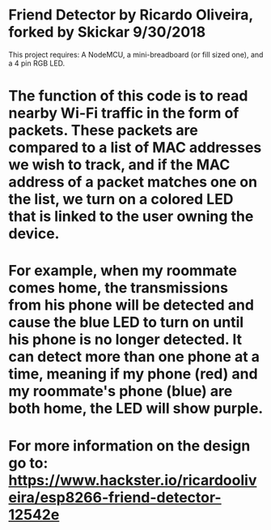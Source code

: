 # Friend Detector by Ricardo Oliveira, forked by Skickar 9/30/2018

This project requires: A NodeMCU, a mini-breadboard (or fill sized one), and a 4 pin RGB LED. 

# The function of this code is to read nearby Wi-Fi traffic in the form of packets. These packets are compared to a list of MAC addresses we wish to track, and if the MAC address of a packet matches one on the list, we turn on a colored LED that is linked to the user owning the device. 

# For example, when my roommate comes home, the	transmissions from his phone will be detected and cause the blue LED to turn on until his phone is no longer detected. It can detect more than one phone at a time, meaning if my phone (red) and my roommate's phone (blue) are both home, the LED will show purple. 

# For more information on the design go to: https://www.hackster.io/ricardooliveira/esp8266-friend-detector-12542e

